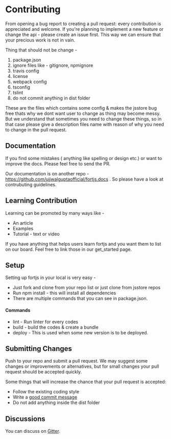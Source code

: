 # Contributing

From opening a bug report to creating a pull request: every contribution is appreciated and welcome. If you're planning to implement a new feature or change the api - please create an issue first. This way we can ensure that your precious work is not in vain.

Thing that should not be change - 

1. package.json
2. ignore files like - gitignore, npmignore
3. travis config
4. license
5. webpack config
6. tsconfig
7. tslint 
8. do not commit anything in dist folder        

These are the files which contains some config & makes the jsstore bug free thats why we dont want user to change as thing may become messy. But we understand that sometimes you need to change these things, so in that case please give a description files name with reason of why you need to change in the pull request.

## Documentation

If you find some mistakes ( anything like spelling or design etc.) or want to improve the docs. Please feel free to send the PR. 

Our documentation is on another repo - https://github.com/ujjwalguptaofficial/fortjs.docs . So please have a look at contrubuting guidelines.

## Learning Contribution

Learning can be promoted by many ways like - 

* An article
* Examples
* Tutorial - text or video

If you have anything that helps users learn fortjs and you want them to list on our board. Feel free to link those in our get_started page.

## Setup

Setting up fortjs in your local is very easy - 

* Just fork and clone from your repo list or just clone from jsstore repos
* Run npm install - this will install all dependencies
* There are multiple commands that you can see in package.json.

#### Commands

* lint - Run linter for every codes
* build - build the codes & create a bundle
* deploy - This is used when some new version is to be deployed.   

## Submitting Changes

Push to your repo and submit a pull request. We
may suggest some changes or improvements or alternatives, but for small changes
your pull request should be accepted quickly.

Some things that will increase the chance that your pull request is accepted:

* Follow the existing coding style
* Write a [good commit message](http://tbaggery.com/2008/04/19/a-note-about-git-commit-messages.html)
* Do not add anything inside the dist folder

## Discussions

You can discuss on [Gitter](https://gitter.im/fortjs/Lobby).